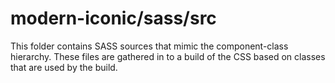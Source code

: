 # modern-iconic/sass/src

This folder contains SASS sources that mimic the component-class hierarchy. These files
are gathered in to a build of the CSS based on classes that are used by the build.

